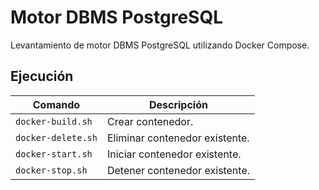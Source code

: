 # Motor DBMS PostgreSQL

Levantamiento de motor DBMS PostgreSQL utilizando Docker Compose.

## Ejecución

| Comando | Descripción |
| ------- | ----------- |
| `docker-build.sh` | Crear contenedor. |
| `docker-delete.sh` | Eliminar contenedor existente. |
| `docker-start.sh` | Iniciar contenedor existente. |
| `docker-stop.sh` | Detener contenedor existente. |

